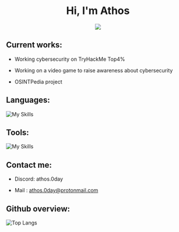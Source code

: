 <h1 align="center">Hi, I'm Athos</h1>
<!--  -->
<p align="center">
  <a href="https://github.com/DenverCoder1/readme-typing-svg"><img src="https://readme-typing-svg.herokuapp.com?font=Time+New+Roman&color=00FF00&size=25&center=true&vCenter=true&width=600&height=100&lines=Computer+science+engineer+student;Cybersecurity+enthusiast;Online+privacy+advocate"></a>
</p>

 ## Current works:

- Working cybersecurity on TryHackMe Top4% 

- Working on a video game to raise awareness about cybersecurity

- OSINTPedia project
  
 ## Languages:

![My Skills](https://skillicons.dev/icons?i=js,cpp,c,py,ocaml,mysql,matlab)

## Tools:

![My Skills](https://skillicons.dev/icons?i=vscode,powershell,obsidian,kali,github,bash,apple,vim,latex,linux&perline=5)


 ## Contact me:

 - Discord: athos.0day

 - Mail : athos.0day@protonmail.com

 ## Github overview:

![Top Langs](https://github-readme-stats.vercel.app/api/top-langs/?username=Athos-0day&layout=donut&theme=radical)
